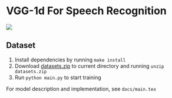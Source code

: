 # VGG-1d For Speech Recognition

![](https://github.com/Hongqin-Li/speech-command-recognition/workflows/CI/badge.svg)

## Dataset

1. Install dependencies by running `make install`
2. Download [datasets.zip](https://github.com/Xinhong-Li/speech-command-recognition/releases) to current directory and running `unzip datasets.zip` 
3. Run `python main.py` to start training

For model description and implementation, see `docs/main.tex`
